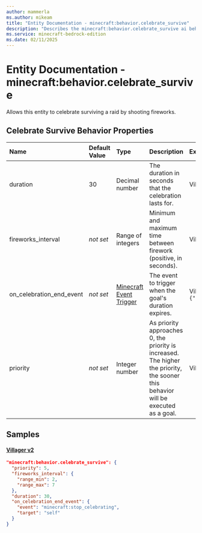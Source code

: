 ```yaml
---
author: mammerla
ms.author: mikeam
title: "Entity Documentation - minecraft:behavior.celebrate_survive"
description: "Describes the minecraft:behavior.celebrate_survive ai behavior component"
ms.service: minecraft-bedrock-edition
ms.date: 02/11/2025 
---
```


# Entity Documentation - minecraft:behavior.celebrate_survive

Allows this entity to celebrate surviving a raid by shooting fireworks.


## Celebrate Survive Behavior Properties

|Name       |Default Value |Type |Description |Example Values |
|:----------|:-------------|:----|:-----------|:------------- |
| duration | 30 | Decimal number | The duration in seconds that the celebration lasts for. | Villager v2: `30` | 
| fireworks_interval | *not set* | Range of integers | Minimum and maximum time between firework (positive, in seconds). | Villager v2: `{"range_min":2,"range_max":7}` | 
| on_celebration_end_event | *not set* | [Minecraft Event Trigger](../Definitions/NestedTables/triggers.md) | The event to trigger when the goal's duration expires. | Villager v2: `{"event":"minecraft:stop_celebrating","target":"self"}` | 
| priority | *not set* | Integer number | As priority approaches 0, the priority is increased. The higher the priority, the sooner this behavior will be executed as a goal. | Villager v2: `5` | 

## Samples

#### [Villager v2](https://github.com/Mojang/bedrock-samples/tree/preview/behavior_pack/entities/villager_v2.json)


```json
"minecraft:behavior.celebrate_survive": {
  "priority": 5,
  "fireworks_interval": {
    "range_min": 2,
    "range_max": 7
  },
  "duration": 30,
  "on_celebration_end_event": {
    "event": "minecraft:stop_celebrating",
    "target": "self"
  }
}
```
